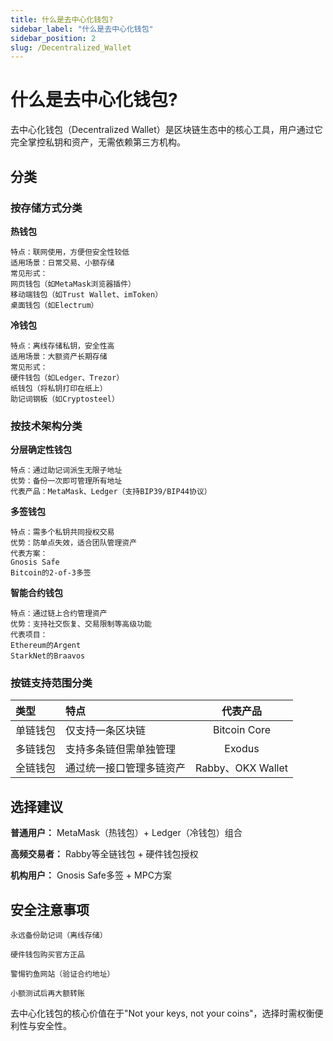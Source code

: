 ```yaml
---
title: 什么是去中心化钱包?
sidebar_label: "什么是去中心化钱包"
sidebar_position: 2
slug: /Decentralized_Wallet
---
```


# 什么是去中心化钱包?
去中心化钱包（Decentralized Wallet）是区块链生态中的核心工具，用户通过它完全掌控私钥和资产，无需依赖第三方机构。

## 分类
### 按存储方式分类
**热钱包**

    特点：联网使用，方便但安全性较低
    适用场景：日常交易、小额存储
    常见形式：
    网页钱包（如MetaMask浏览器插件）
    移动端钱包（如Trust Wallet、imToken）
    桌面钱包（如Electrum）
**冷钱包**

    特点：离线存储私钥，安全性高
    适用场景：大额资产长期存储
    常见形式：
    硬件钱包（如Ledger、Trezor）
    纸钱包（将私钥打印在纸上）
    助记词钢板（如Cryptosteel）
### 按技术架构分类
**分层确定性钱包**

    特点：通过助记词派生无限子地址
    优势：备份一次即可管理所有地址
    代表产品：MetaMask、Ledger（支持BIP39/BIP44协议）

**多签钱包**

    特点：需多个私钥共同授权交易
    优势：防单点失效，适合团队管理资产
    代表方案：
    Gnosis Safe
    Bitcoin的2-of-3多签

**智能合约钱包**

    特点：通过链上合约管理资产
    优势：支持社交恢复、交易限制等高级功能
    代表项目：
    Ethereum的Argent
    StarkNet的Braavos

### 按链支持范围分类

|  类型      |  特点    | 代表产品       |
|:---------------|:--------------|:--------------:|
| 单链钱包      | 仅支持一条区块链          | Bitcoin Core      |
| 多链钱包      | 支持多条链但需单独管理     | Exodus       |
| 全链钱包      | 通过统一接口管理多链资产   | Rabby、OKX Wallet       |

## 选择建议

**普通用户：** MetaMask（热钱包）+ Ledger（冷钱包）组合

**高频交易者：** Rabby等全链钱包 + 硬件钱包授权

**机构用户：** Gnosis Safe多签 + MPC方案

## 安全注意事项

    永远备份助记词（离线存储）

    硬件钱包购买官方正品

    警惕钓鱼网站（验证合约地址）

    小额测试后再大额转账

去中心化钱包的核心价值在于"Not your keys, not your coins"，选择时需权衡便利性与安全性。
